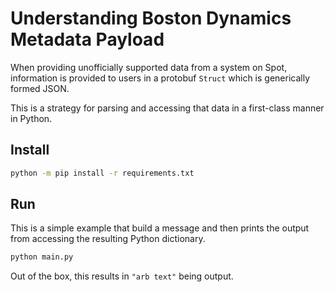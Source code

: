 # Understanding Boston Dynamics Metadata Payload

When providing unofficially supported data from a system on Spot, information is provided to users in a protobuf `Struct` which is generically formed JSON.

This is a strategy for parsing and accessing that data in a first-class manner in Python.

## Install

```sh
python -m pip install -r requirements.txt
```

## Run

This is a simple example that build a message and then prints the output from accessing the resulting Python dictionary.

```sh
python main.py
```

Out of the box, this results in `"arb text"` being output.

